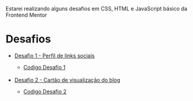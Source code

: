 Estarei realizando alguns desafios em CSS, HTML e JavaScript básico da Frontend Mentor
# Desafios
<ul>
    <li><a href="https://webertrodrigues.github.io/desafios/niveis/novato/d001/social-links-profile-main/index.html">Desafio 1 - Perfil de links sociais</a></li>
    <ul>
        <li><a href="niveis/novato/d001/social-links-profile-main">Codigo Desafio 1</a></li>
    </ul>
    <br>
    <li><a href="https://webertrodrigues.github.io/desafios/niveis/novato/d002/blog-preview-card-main/index.html">Desafio 2 - Cartão de visualização do blog</a></li>
    <ul>
        <li><a href="niveis/novato/d002/blog-preview-card-main">Codigo Desafio 2</a></li>
    </ul>
</ul>
